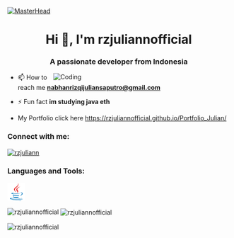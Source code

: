[![MasterHead](https://1.bp.blogspot.com/-7A4WynwLsMw/XbBpCXG8fHI/AAAAAAAAAMt4/uOa1bpLskYgrwGbllhSu2SDj_Mig8SXJQCLcBGAsYHQ/s1600/2000_600px.gif)](https://rishavchanda.io)
<h1 align="center">Hi 👋, I'm rzjuliannofficial</h1>
<h3 align="center">A passionate developer from Indonesia</h3>
<img align="right" alt="Coding" width="400" src="https://cdn.dribbble.com/users/1059583/screenshots/4171367/coding-freak.gif">

- 📫 How to reach me **nabhanrizqijuliansaputro@gmail.com**

- ⚡ Fun fact **im studying java eth**

- My Portfolio click here https://rzjuliannofficial.github.io/Portfolio_Julian/

<h3 align="left">Connect with me:</h3>
<p align="left">
<a href="https://instagram.com/rzjuliann" target="blank"><img align="center" src="https://raw.githubusercontent.com/rahuldkjain/github-profile-readme-generator/master/src/images/icons/Social/instagram.svg" alt="rzjuliann" height="30" width="40" /></a>
</p>

<h3 align="left">Languages and Tools:</h3>
<p align="left"> <a href="https://www.java.com" target="_blank" rel="noreferrer"> <img src="https://raw.githubusercontent.com/devicons/devicon/master/icons/java/java-original.svg" alt="java" width="40" height="40"/> </a> </p>

<p><img align="left" src="https://github-readme-stats.vercel.app/api/top-langs?username=rzjuliannofficial&show_icons=true&locale=en&layout=compact" alt="rzjuliannofficial" /></p>

<p>&nbsp;<img align="center" src="https://github-readme-stats.vercel.app/api?username=rzjuliannofficial&show_icons=true&locale=en" alt="rzjuliannofficial" /></p>

<p><img align="center" src="https://github-readme-streak-stats.herokuapp.com/?user=rzjuliannofficial&" alt="rzjuliannofficial" /></p>


